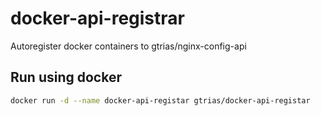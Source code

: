 # docker-api-registrar

Autoregister docker containers to gtrias/nginx-config-api

## Run using docker

```bash
docker run -d --name docker-api-registar gtrias/docker-api-registar
```


